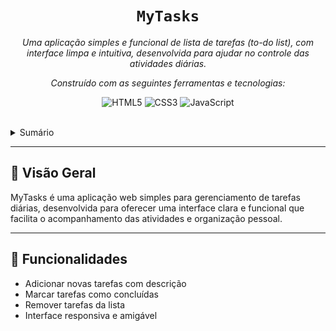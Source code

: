 <p align="center">
    <h1 align="center"><code>MyTasks</code></h1>
</p>
<p align="center">
    <em>Uma aplicação simples e funcional de lista de tarefas (to-do list), com interface limpa e intuitiva, desenvolvida para ajudar no controle das atividades diárias.</em>
</p>
<p align="center">
    <em>Construído com as seguintes ferramentas e tecnologias:</em>
</p>
<p align="center">
    <img src="https://img.shields.io/badge/HTML5-E34F26.svg?style=flat-square&logo=HTML5&logoColor=white" alt="HTML5">
    <img src="https://img.shields.io/badge/CSS3-1572B6.svg?style=flat-square&logo=CSS3&logoColor=white" alt="CSS3">
    <img src="https://img.shields.io/badge/JavaScript-F7DF1C.svg?style=flat-square&logo=JavaScript&logoColor=black" alt="JavaScript">
</p>

<br>

<details><summary>Sumário</summary>

- [📍 Visão Geral](#-visão-geral)
- [🎯 Funcionalidades](#-funcionalidades)
- [⚙️ Tecnologias Utilizadas](#-tecnologias-utilizadas)
- [🚀 Como Usar](#-como-usar)
- [🧩 O que Aprendi](#-o-que-aprendi)
- [📌 Roteiro do Projeto](#-roteiro-do-projeto)

</details>
<hr>

## 📍 Visão Geral

MyTasks é uma aplicação web simples para gerenciamento de tarefas diárias, desenvolvida para oferecer uma interface clara e funcional que facilita o acompanhamento das atividades e organização pessoal.

---

## 🎯 Funcionalidades

- Adicionar novas tarefas com descrição  
- Marcar tarefas como concluídas  
- Remover tarefas da lista  
- Interface responsiva e amigável  
